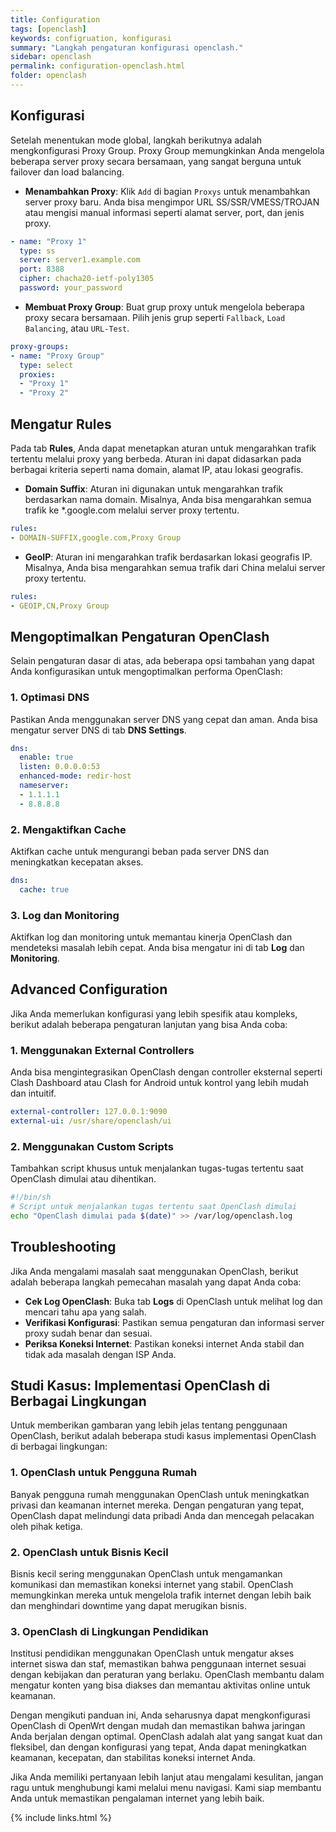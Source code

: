 ```yaml
---
title: Configuration
tags: [openclash]
keywords: configruation, konfigurasi
summary: "Langkah pengaturan konfigurasi openclash."
sidebar: openclash
permalink: configuration-openclash.html
folder: openclash
---
```


## Konfigurasi

Setelah menentukan mode global, langkah berikutnya adalah mengkonfigurasi Proxy Group. Proxy Group memungkinkan Anda mengelola beberapa server proxy secara bersamaan, yang sangat berguna untuk failover dan load balancing.

- **Menambahkan Proxy**: Klik `Add` di bagian `Proxys` untuk menambahkan server proxy baru. Anda bisa mengimpor URL SS/SSR/VMESS/TROJAN atau mengisi manual informasi seperti alamat server, port, dan jenis proxy.

```yaml
- name: "Proxy 1"
  type: ss
  server: server1.example.com
  port: 8388
  cipher: chacha20-ietf-poly1305
  password: your_password
```

- **Membuat Proxy Group**: Buat grup proxy untuk mengelola beberapa proxy secara bersamaan. Pilih jenis grup seperti `Fallback`, `Load Balancing`, atau `URL-Test`.

```yaml
proxy-groups:
- name: "Proxy Group"
  type: select
  proxies:
  - "Proxy 1"
  - "Proxy 2"
```

## Mengatur Rules

Pada tab **Rules**, Anda dapat menetapkan aturan untuk mengarahkan trafik tertentu melalui proxy yang berbeda. Aturan ini dapat didasarkan pada berbagai kriteria seperti nama domain, alamat IP, atau lokasi geografis.

- **Domain Suffix**: Aturan ini digunakan untuk mengarahkan trafik berdasarkan nama domain. Misalnya, Anda bisa mengarahkan semua trafik ke *.google.com melalui server proxy tertentu.

```yaml
rules:
- DOMAIN-SUFFIX,google.com,Proxy Group
```

- **GeoIP**: Aturan ini mengarahkan trafik berdasarkan lokasi geografis IP. Misalnya, Anda bisa mengarahkan semua trafik dari China melalui server proxy tertentu.

```yaml
rules:
- GEOIP,CN,Proxy Group
```

## Mengoptimalkan Pengaturan OpenClash

Selain pengaturan dasar di atas, ada beberapa opsi tambahan yang dapat Anda konfigurasikan untuk mengoptimalkan performa OpenClash:

### 1. Optimasi DNS

Pastikan Anda menggunakan server DNS yang cepat dan aman. Anda bisa mengatur server DNS di tab **DNS Settings**.
  
```yaml
dns:
  enable: true
  listen: 0.0.0.0:53
  enhanced-mode: redir-host
  nameserver:
  - 1.1.1.1
  - 8.8.8.8
```

### 2. Mengaktifkan Cache

Aktifkan cache untuk mengurangi beban pada server DNS dan meningkatkan kecepatan akses.
  
```yaml
dns:
  cache: true
```

### 3. Log dan Monitoring

Aktifkan log dan monitoring untuk memantau kinerja OpenClash dan mendeteksi masalah lebih cepat. Anda bisa mengatur ini di tab **Log** dan **Monitoring**.

## Advanced Configuration

Jika Anda memerlukan konfigurasi yang lebih spesifik atau kompleks, berikut adalah beberapa pengaturan lanjutan yang bisa Anda coba:

### 1. Menggunakan External Controllers

Anda bisa mengintegrasikan OpenClash dengan controller eksternal seperti Clash Dashboard atau Clash for Android untuk kontrol yang lebih mudah dan intuitif.

```yaml
external-controller: 127.0.0.1:9090
external-ui: /usr/share/openclash/ui
```

### 2. Menggunakan Custom Scripts

Tambahkan script khusus untuk menjalankan tugas-tugas tertentu saat OpenClash dimulai atau dihentikan.

```sh
#!/bin/sh
# Script untuk menjalankan tugas tertentu saat OpenClash dimulai
echo "OpenClash dimulai pada $(date)" >> /var/log/openclash.log
```

## Troubleshooting

Jika Anda mengalami masalah saat menggunakan OpenClash, berikut adalah beberapa langkah pemecahan masalah yang dapat Anda coba:

- **Cek Log OpenClash**: Buka tab **Logs** di OpenClash untuk melihat log dan mencari tahu apa yang salah.
- **Verifikasi Konfigurasi**: Pastikan semua pengaturan dan informasi server proxy sudah benar dan sesuai.
- **Periksa Koneksi Internet**: Pastikan koneksi internet Anda stabil dan tidak ada masalah dengan ISP Anda.

## Studi Kasus: Implementasi OpenClash di Berbagai Lingkungan

Untuk memberikan gambaran yang lebih jelas tentang penggunaan OpenClash, berikut adalah beberapa studi kasus implementasi OpenClash di berbagai lingkungan:

### 1. OpenClash untuk Pengguna Rumah

Banyak pengguna rumah menggunakan OpenClash untuk meningkatkan privasi dan keamanan internet mereka. Dengan pengaturan yang tepat, OpenClash dapat melindungi data pribadi Anda dan mencegah pelacakan oleh pihak ketiga.

### 2. OpenClash untuk Bisnis Kecil

Bisnis kecil sering menggunakan OpenClash untuk mengamankan komunikasi dan memastikan koneksi internet yang stabil. OpenClash memungkinkan mereka untuk mengelola trafik internet dengan lebih baik dan menghindari downtime yang dapat merugikan bisnis.

### 3. OpenClash di Lingkungan Pendidikan

Institusi pendidikan menggunakan OpenClash untuk mengatur akses internet siswa dan staf, memastikan bahwa penggunaan internet sesuai dengan kebijakan dan peraturan yang berlaku. OpenClash membantu dalam mengatur konten yang bisa diakses dan memantau aktivitas online untuk keamanan.

Dengan mengikuti panduan ini, Anda seharusnya dapat mengkonfigurasi OpenClash di OpenWrt dengan mudah dan memastikan bahwa jaringan Anda berjalan dengan optimal. OpenClash adalah alat yang sangat kuat dan fleksibel, dan dengan konfigurasi yang tepat, Anda dapat meningkatkan keamanan, kecepatan, dan stabilitas koneksi internet Anda.

Jika Anda memiliki pertanyaan lebih lanjut atau mengalami kesulitan, jangan ragu untuk menghubungi kami melalui menu navigasi. Kami siap membantu Anda untuk memastikan pengalaman internet yang lebih baik.

{% include links.html %}
